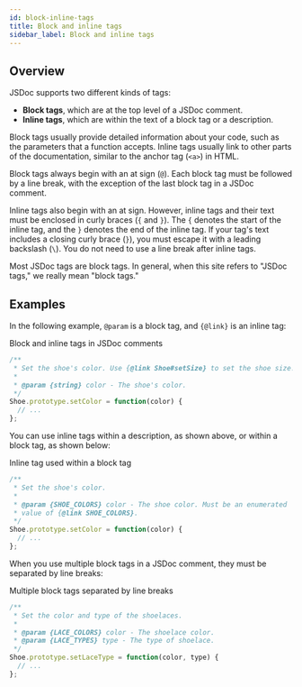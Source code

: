 ```yaml
---
id: block-inline-tags
title: Block and inline tags
sidebar_label: Block and inline tags
---
```


## Overview

JSDoc supports two different kinds of tags:

- **Block tags**, which are at the top level of a JSDoc comment.
- **Inline tags**, which are within the text of a block tag or a description.

Block tags usually provide detailed information about your code, such as the parameters that a function accepts. Inline tags usually link to other parts of the documentation, similar to the anchor tag (`<a>`) in HTML.

Block tags always begin with an at sign (`@`). Each block tag must be followed by a line break, with the exception of the last block tag in a JSDoc comment.

Inline tags also begin with an at sign. However, inline tags and their text must be enclosed in curly braces (`{` and `}`). The `{` denotes the start of the inline tag, and the `}` denotes the end of the inline tag. If your tag's text includes a closing curly brace (`}`), you must escape it with a leading backslash (`\`). You do not need to use a line break after inline tags.

Most JSDoc tags are block tags. In general, when this site refers to "JSDoc tags," we really mean "block tags."

## Examples

In the following example, `@param` is a block tag, and `{@link}` is an inline tag:

Block and inline tags in JSDoc comments

```js
/**
 * Set the shoe's color. Use {@link Shoe#setSize} to set the shoe size.
 *
 * @param {string} color - The shoe's color.
 */
Shoe.prototype.setColor = function(color) {
  // ...
};
```

You can use inline tags within a description, as shown above, or within a block tag, as shown below:

Inline tag used within a block tag

```js
/**
 * Set the shoe's color.
 *
 * @param {SHOE_COLORS} color - The shoe color. Must be an enumerated
 * value of {@link SHOE_COLORS}.
 */
Shoe.prototype.setColor = function(color) {
  // ...
};
```

When you use multiple block tags in a JSDoc comment, they must be separated by line breaks:

Multiple block tags separated by line breaks

```js
/**
 * Set the color and type of the shoelaces.
 *
 * @param {LACE_COLORS} color - The shoelace color.
 * @param {LACE_TYPES} type - The type of shoelace.
 */
Shoe.prototype.setLaceType = function(color, type) {
  // ...
};
```
